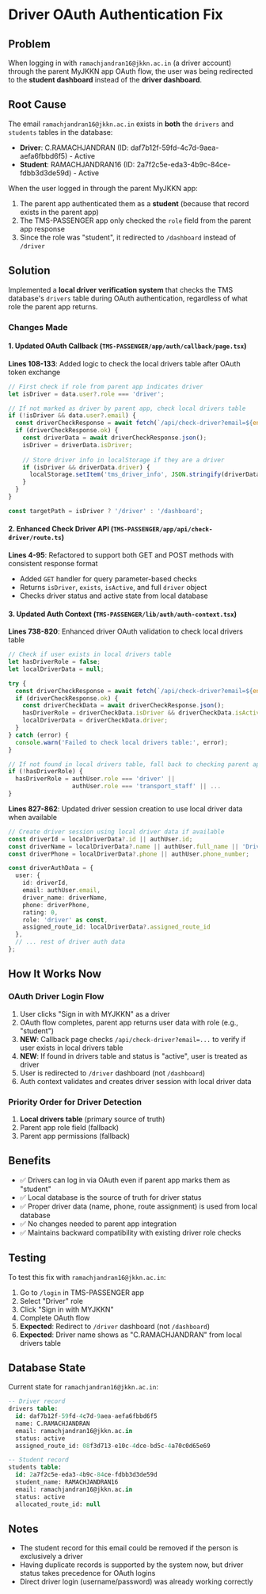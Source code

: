 # Driver OAuth Authentication Fix

## Problem
When logging in with `ramachjandran16@jkkn.ac.in` (a driver account) through the parent MyJKKN app OAuth flow, the user was being redirected to the **student dashboard** instead of the **driver dashboard**.

## Root Cause
The email `ramachjandran16@jkkn.ac.in` exists in **both** the `drivers` and `students` tables in the database:
- **Driver**: C.RAMACHJANDRAN (ID: daf7b12f-59fd-4c7d-9aea-aefa6fbbd6f5) - Active
- **Student**: RAMACHJANDRAN16 (ID: 2a7f2c5e-eda3-4b9c-84ce-fdbb3d3de59d) - Active

When the user logged in through the parent MyJKKN app:
1. The parent app authenticated them as a **student** (because that record exists in the parent app)
2. The TMS-PASSENGER app only checked the `role` field from the parent app response
3. Since the role was "student", it redirected to `/dashboard` instead of `/driver`

## Solution
Implemented a **local driver verification system** that checks the TMS database's `drivers` table during OAuth authentication, regardless of what role the parent app returns.

### Changes Made

#### 1. Updated OAuth Callback (`TMS-PASSENGER/app/auth/callback/page.tsx`)
**Lines 108-133**: Added logic to check the local drivers table after OAuth token exchange
```typescript
// First check if role from parent app indicates driver
let isDriver = data.user?.role === 'driver';

// If not marked as driver by parent app, check local drivers table
if (!isDriver && data.user?.email) {
  const driverCheckResponse = await fetch(`/api/check-driver?email=${encodeURIComponent(data.user.email)}`);
  if (driverCheckResponse.ok) {
    const driverData = await driverCheckResponse.json();
    isDriver = driverData.isDriver;
    
    // Store driver info in localStorage if they are a driver
    if (isDriver && driverData.driver) {
      localStorage.setItem('tms_driver_info', JSON.stringify(driverData.driver));
    }
  }
}

const targetPath = isDriver ? '/driver' : '/dashboard';
```

#### 2. Enhanced Check Driver API (`TMS-PASSENGER/app/api/check-driver/route.ts`)
**Lines 4-95**: Refactored to support both GET and POST methods with consistent response format
- Added `GET` handler for query parameter-based checks
- Returns `isDriver`, `exists`, `isActive`, and full `driver` object
- Checks driver status and active state from local database

#### 3. Updated Auth Context (`TMS-PASSENGER/lib/auth/auth-context.tsx`)
**Lines 738-820**: Enhanced driver OAuth validation to check local drivers table
```typescript
// Check if user exists in local drivers table
let hasDriverRole = false;
let localDriverData = null;

try {
  const driverCheckResponse = await fetch(`/api/check-driver?email=${encodeURIComponent(authUser.email)}`);
  if (driverCheckResponse.ok) {
    const driverCheckData = await driverCheckResponse.json();
    hasDriverRole = driverCheckData.isDriver && driverCheckData.isActive;
    localDriverData = driverCheckData.driver;
  }
} catch (error) {
  console.warn('Failed to check local drivers table:', error);
}

// If not found in local drivers table, fall back to checking parent app role
if (!hasDriverRole) {
  hasDriverRole = authUser.role === 'driver' || 
                  authUser.role === 'transport_staff' || ...
}
```

**Lines 827-862**: Updated driver session creation to use local driver data when available
```typescript
// Create driver session using local driver data if available
const driverId = localDriverData?.id || authUser.id;
const driverName = localDriverData?.name || authUser.full_name || 'Driver';
const driverPhone = localDriverData?.phone || authUser.phone_number;

const driverAuthData = {
  user: {
    id: driverId,
    email: authUser.email,
    driver_name: driverName,
    phone: driverPhone,
    rating: 0,
    role: 'driver' as const,
    assigned_route_id: localDriverData?.assigned_route_id
  },
  // ... rest of driver auth data
};
```

## How It Works Now

### OAuth Driver Login Flow
1. User clicks "Sign in with MYJKKN" as a driver
2. OAuth flow completes, parent app returns user data with role (e.g., "student")
3. **NEW**: Callback page checks `/api/check-driver?email=...` to verify if user exists in local drivers table
4. **NEW**: If found in drivers table and status is "active", user is treated as driver
5. User is redirected to `/driver` dashboard (not `/dashboard`)
6. Auth context validates and creates driver session with local driver data

### Priority Order for Driver Detection
1. **Local drivers table** (primary source of truth)
2. Parent app role field (fallback)
3. Parent app permissions (fallback)

## Benefits
- ✅ Drivers can log in via OAuth even if parent app marks them as "student"
- ✅ Local database is the source of truth for driver status
- ✅ Proper driver data (name, phone, route assignment) is used from local database
- ✅ No changes needed to parent app integration
- ✅ Maintains backward compatibility with existing driver role checks

## Testing
To test this fix with `ramachjandran16@jkkn.ac.in`:
1. Go to `/login` in TMS-PASSENGER app
2. Select "Driver" role
3. Click "Sign in with MYJKKN"
4. Complete OAuth flow
5. **Expected**: Redirect to `/driver` dashboard (not `/dashboard`)
6. **Expected**: Driver name shows as "C.RAMACHJANDRAN" from local drivers table

## Database State
Current state for `ramachjandran16@jkkn.ac.in`:
```sql
-- Driver record
drivers table: 
  id: daf7b12f-59fd-4c7d-9aea-aefa6fbbd6f5
  name: C.RAMACHJANDRAN
  email: ramachjandran16@jkkn.ac.in
  status: active
  assigned_route_id: 08f3d713-e10c-4dce-bd5c-4a70c0d65e69

-- Student record
students table:
  id: 2a7f2c5e-eda3-4b9c-84ce-fdbb3d3de59d
  student_name: RAMACHJANDRAN16
  email: ramachjandran16@jkkn.ac.in
  status: active
  allocated_route_id: null
```

## Notes
- The student record for this email could be removed if the person is exclusively a driver
- Having duplicate records is supported by the system now, but driver status takes precedence for OAuth logins
- Direct driver login (username/password) was already working correctly

